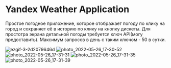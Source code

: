 # Yandex Weather Application

Простое погодное приложение, которое отображает погоду по клику на город и сохраняет её в историю по клику на кнопку дискеты.
Для простотра экрана детальной погоды требуется ключ API(могу предоставить). Максимум запросов в день с таким ключом - 50 в сутки.


![ezgif-3-2d2079646d](https://user-images.githubusercontent.com/63146384/171606669-cbba7bb9-2799-4cf4-9638-46ed9620a99b.gif)
![photo_2022-05-26_17-30-52](https://user-images.githubusercontent.com/63146384/170510785-9f8af58b-f20d-417b-bf92-9eae62bde7f7.jpg)
![photo_2022-05-26_17-31-31](https://user-images.githubusercontent.com/63146384/170510797-68b000b6-79ab-40d7-8f88-1755716426ea.jpg)
![photo_2022-05-26_17-31-35](https://user-images.githubusercontent.com/63146384/170510818-f9ac4d19-625b-494e-8832-e2053b7d7289.jpg)
![photo_2022-05-26_17-31-39](https://user-images.githubusercontent.com/63146384/170510825-324b8666-a086-4fc8-b6b4-7ba78da42758.jpg)




